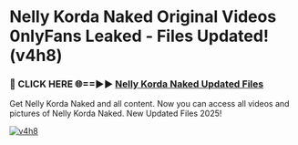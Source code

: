 # Nelly Korda Naked Original Videos 0nlyFans Leaked - Files Updated! (v4h8)

<h3>🔴 CLICK HERE 🌐==►► <a href="https://tinyurl.com/up5wt9bj" rel="nofollow">Nelly Korda Naked Updated Files</a></h3>

Get Nelly Korda Naked and all content. Now you can access all videos and pictures of Nelly Korda Naked. New Updated Files 2025!

[![v4h8](https://i.imgur.com/ABiUzMV.gif)](https://tinyurl.com/up5wt9bj)

